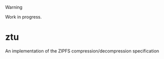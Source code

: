 > [!WARNING]
> Work in progress.

# ztu
An implementation of the ZIPFS compression/decompression specification
